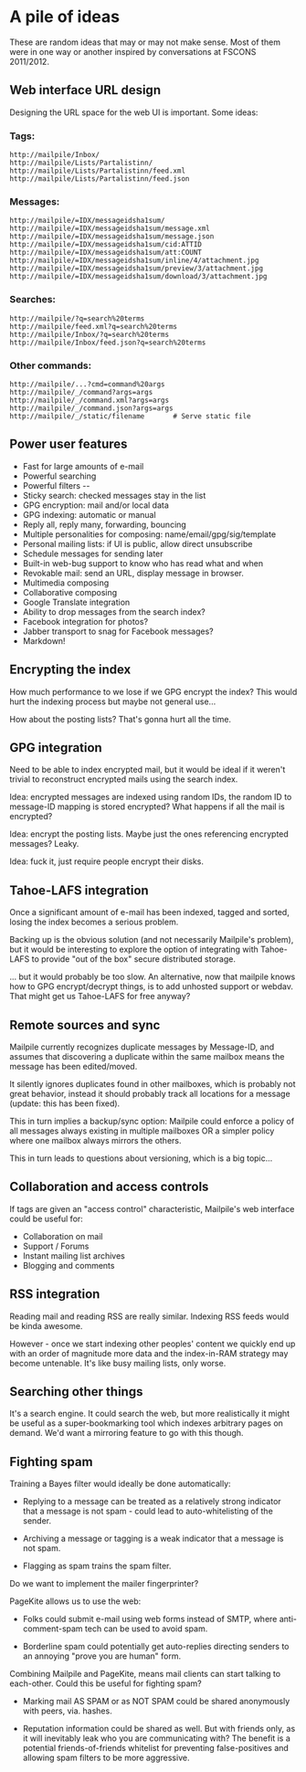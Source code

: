 # A pile of ideas

These are random ideas that may or may not make sense.  Most of them
were in one way or another inspired by conversations at FSCONS 2011/2012.


## Web interface URL design

Designing the URL space for the web UI is important.  Some ideas:

### Tags:

    http://mailpile/Inbox/
    http://mailpile/Lists/Partalistinn/
    http://mailpile/Lists/Partalistinn/feed.xml
    http://mailpile/Lists/Partalistinn/feed.json

### Messages:

    http://mailpile/=IDX/messageidsha1sum/
    http://mailpile/=IDX/messageidsha1sum/message.xml
    http://mailpile/=IDX/messageidsha1sum/message.json
    http://mailpile/=IDX/messageidsha1sum/cid:ATTID
    http://mailpile/=IDX/messageidsha1sum/att:COUNT
    http://mailpile/=IDX/messageidsha1sum/inline/4/attachment.jpg
    http://mailpile/=IDX/messageidsha1sum/preview/3/attachment.jpg
    http://mailpile/=IDX/messageidsha1sum/download/3/attachment.jpg

### Searches:

    http://mailpile/?q=search%20terms
    http://mailpile/feed.xml?q=search%20terms
    http://mailpile/Inbox/?q=search%20terms
    http://mailpile/Inbox/feed.json?q=search%20terms

### Other commands:

    http://mailpile/...?cmd=command%20args
    http://mailpile/_/command?args=args
    http://mailpile/_/command.xml?args=args
    http://mailpile/_/command.json?args=args
    http://mailpile/_/static/filename		# Serve static file

## Power user features

   * Fast for large amounts of e-mail
   * Powerful searching
   * Powerful filters
  --
   * Sticky search: checked messages stay in the list
   * GPG encryption: mail and/or local data
   * GPG indexing: automatic or manual
   * Reply all, reply many, forwarding, bouncing
   * Multiple personalities for composing: name/email/gpg/sig/template
   * Personal mailing lists: if UI is public, allow direct unsubscribe
   * Schedule messages for sending later
   * Built-in web-bug support to know who has read what and when
   * Revokable mail: send an URL, display message in browser.
   * Multimedia composing
   * Collaborative composing
   * Google Translate integration
   * Ability to drop messages from the search index?
   * Facebook integration for photos?
   * Jabber transport to snag for Facebook messages?
   * Markdown!


## Encrypting the index

How much performance to we lose if we GPG encrypt the index?  This would
hurt the indexing process but maybe not general use...

How about the posting lists?  That's gonna hurt all the time.


## GPG integration

Need to be able to index encrypted mail, but it would be ideal if it
weren't trivial to reconstruct encrypted mails using the search index.

Idea: encrypted messages are indexed using random IDs, the random ID
to message-ID mapping is stored encrypted?  What happens if all the
mail is encrypted?

Idea: encrypt the posting lists.  Maybe just the ones referencing
encrypted messages?  Leaky.

Idea: fuck it, just require people encrypt their disks.


## Tahoe-LAFS integration

Once a significant amount of e-mail has been indexed, tagged and sorted,
losing the index becomes a serious problem.

Backing up is the obvious solution (and not necessarily Mailpile's problem),
but it would be interesting to explore the option of integrating with
Tahoe-LAFS to provide "out of the box" secure distributed storage.

... but it would probably be too slow.  An alternative, now that mailpile
knows how to GPG encrypt/decrypt things, is to add unhosted support or
webdav.  That might get us Tahoe-LAFS for free anyway?


## Remote sources and sync

Mailpile currently recognizes duplicate messages by Message-ID, and assumes
that discovering a duplicate within the same mailbox means the message has
been edited/moved.

It silently ignores duplicates found in other mailboxes, which is probably
not great behavior, instead it should probably track all locations for a
message (update: this has been fixed).

This in turn implies a backup/sync option: Mailpile could enforce a policy
of all messages always existing in multiple mailboxes OR a simpler policy
where one mailbox always mirrors the others.

This in turn leads to questions about versioning, which is a big topic...


## Collaboration and access controls

If tags are given an "access control" characteristic, Mailpile's web
interface could be useful for:

   * Collaboration on mail
   * Support / Forums
   * Instant mailing list archives
   * Blogging and comments


## RSS integration

Reading mail and reading RSS are really similar.  Indexing RSS feeds
would be kinda awesome.

However - once we start indexing other peoples' content we quickly end
up with an order of magnitude more data and the index-in-RAM strategy
may become untenable.  It's like busy mailing lists, only worse.


## Searching other things

It's a search engine.  It could search the web, but more realistically
it might be useful as a super-bookmarking tool which indexes arbitrary
pages on demand.  We'd want a mirroring feature to go with this though.


## Fighting spam

Training a Bayes filter would ideally be done automatically:

   - Replying to a message can be treated as a relatively strong
     indicator that a message is not spam - could lead to
     auto-whitelisting of the sender.

   - Archiving a message or tagging is a weak indicator that a message
     is not spam.

   - Flagging as spam trains the spam filter.

Do we want to implement the mailer fingerprinter?

PageKite allows us to use the web:

   - Folks could submit e-mail using web forms instead of SMTP, where
     anti-comment-spam tech can be used to avoid spam.

   - Borderline spam could potentially get auto-replies directing
     senders to an annoying "prove you are human" form.

Combining Mailpile and PageKite, means mail clients can start talking
to each-other.  Could this be useful for fighting spam?

   - Marking mail AS SPAM or as NOT SPAM could be shared anonymously
     with peers, via. hashes.

   - Reputation information could be shared as well.  But with friends
     only, as it will inevitably leak who you are communicating with?
     The benefit is a potential friends-of-friends whitelist for preventing
     false-positives and allowing spam filters to be more aggressive.


